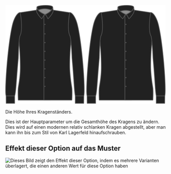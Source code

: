 ![Breite der Collarstand](collarstandwidth.svg)

Die Höhe Ihres Kragenständers.

<Note>

Dies ist der Hauptparameter um die Gesamthöhe des Kragens zu ändern. Dies wird auf einen modernen relativ schlanken Kragen abgestellt, aber man kann ihn bis zum Stil von Karl Lagerfeld hinaufschrauben.

</Note>

## Effekt dieser Option auf das Muster

![Dieses Bild zeigt den Effekt dieser Option, indem es mehrere Varianten überlagert, die einen anderen Wert für diese Option haben](simon\_collarstandwidth\_sample.svg "Effekt dieser Option auf das Muster")
